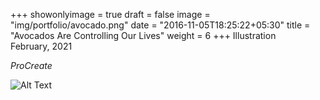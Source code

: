 +++
showonlyimage = true
draft = false
image = "img/portfolio/avocado.png"
date = "2016-11-05T18:25:22+05:30"
title = "Avocados Are Controlling Our Lives"
weight = 6
+++
Illustration  
February, 2021  

<!--more-->
*ProCreate*  

![Alt Text](/img/portfolio/avocado.png)